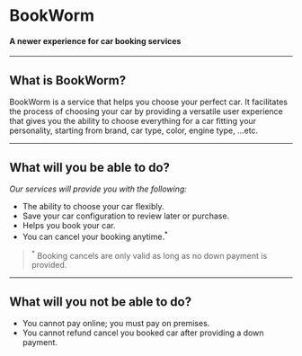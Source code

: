 # BookWorm

#### A newer experience for car booking services

---

## What is BookWorm?

BookWorm is a service that helps you choose your perfect car. It facilitates the process of choosing your car by providing a versatile user experience that gives you the ability to choose everything for a car fitting your personality, starting from brand, car type, color, engine type, …etc.

---

## What will you be able to do?

_Our services will provide you with the following:_

- The ability to choose your car flexibly.
- Save your car configuration to review later or purchase.
- Helps you book your car.
- You can cancel your booking anytime.<sup>\*</sup>

> <sup>\*</sup> Booking cancels are only valid as long as no down payment is provided.

---

## What will you not be able to do?

- You cannot pay online; you must pay on premises.
- You cannot refund cancel you booked car after providing a down payment.
